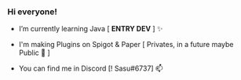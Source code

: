 ### Hi everyone!

- I’m currently learning Java [ **ENTRY DEV**  ] ✨

- I'm making Plugins on Spigot & Paper [ Privates, in a future maybe Public 🤔 ] 

- You can find me in Discord [! Sasu#6737] 📫
